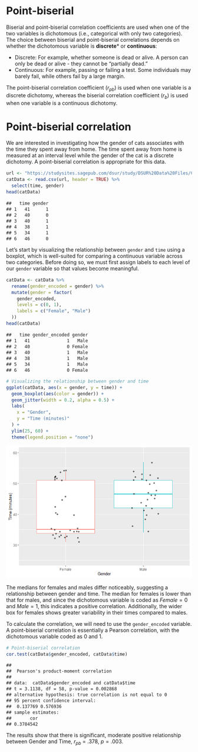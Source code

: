 Point-biserial
================

Biserial and point-biserial correlation coefficients are used when one
of the two variables is dichotomous (i.e., categorical with only two
categories). The choice between biserial and point-biserial correlations
depends on whether the dichotomous variable is **discrete**\* or
**continuous**:

- Discrete: For example, whether someone is dead or alive. A person can
  only be dead or alive - they cannot be “partially dead.”
- Continuous: For example, passing or failing a test. Some individuals
  may barely fail, while others fail by a large margin.

The point-biserial correlation coefficient ($r_{pb}$) is used when one
variable is a discrete dichotomy, whereas the biserial correlation
coefficient ($r_b$) is used when one variable is a continuous dichotomy.

# Point-biserial correlation

We are interested in investigating how the gender of cats associates
with the time they spent away from home. The time spent away from home
is measured at an interval level while the gender of the cat is a
discrete dichotomy. A point-biserial correlation is appropriate for this
data.

``` r
url <- "https://studysites.sagepub.com/dsur/study/DSUR%20Data%20Files/Chapter%206/pbcorr.csv"
catData <- read.csv(url, header = TRUE) %>%
  select(time, gender) 
head(catData)
```

    ##   time gender
    ## 1   41      1
    ## 2   40      0
    ## 3   40      1
    ## 4   38      1
    ## 5   34      1
    ## 6   46      0

Let’s start by visualizing the relationship between `gender` and `time`
using a boxplot, which is well-suited for comparing a continuous
variable across two categories. Before doing so, we must first assign
labels to each level of our `gender` variable so that values become
meaningful.

``` r
catData <- catData %>% 
  rename(gender_encoded = gender) %>% 
  mutate(gender = factor(
    gender_encoded,
    levels = c(0, 1),
    labels = c("Female", "Male")
  )) 
head(catData)
```

    ##   time gender_encoded gender
    ## 1   41              1   Male
    ## 2   40              0 Female
    ## 3   40              1   Male
    ## 4   38              1   Male
    ## 5   34              1   Male
    ## 6   46              0 Female

``` r
# Visualizing the relationship between gender and time
ggplot(catData, aes(x = gender, y = time)) +
  geom_boxplot(aes(color = gender)) +
  geom_jitter(width = 0.2, alpha = 0.5) +
  labs(
    x = "Gender", 
    y = "Time (minutes)"
  ) +
  ylim(25, 60) + 
  theme(legend.position = "none")
```

![](biserial-and-point-biserial_files/figure-gfm/unnamed-chunk-4-1.png)<!-- -->

The medians for females and males differ noticeably, suggesting a
relationship between gender and time. The median for females is lower
than that for males, and since the dichotomous variable is coded as
$Female = 0$ and $Male = 1$, this indicates a positive correlation.
Additionally, the wider box for females shows greater variability in
their times compared to males.

To calculate the correlation, we will need to use the `gender_encoded`
variable. A point-biserial correlation is essentially a Pearson
correlation, with the dichotomous variable coded as 0 and 1.

``` r
# Point-biserial correlation
cor.test(catData$gender_encoded, catData$time)
```

    ## 
    ##  Pearson's product-moment correlation
    ## 
    ## data:  catData$gender_encoded and catData$time
    ## t = 3.1138, df = 58, p-value = 0.002868
    ## alternative hypothesis: true correlation is not equal to 0
    ## 95 percent confidence interval:
    ##  0.137769 0.576936
    ## sample estimates:
    ##       cor 
    ## 0.3784542

The results show that there is significant, moderate positive
relationship between Gender and Time, $r_{pb}$ = .378, $p = .003$.
